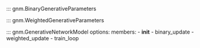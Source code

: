 ::: gnm.BinaryGenerativeParameters

::: gnm.WeightedGenerativeParameters

::: gnm.GenerativeNetworkModel
    options:
        members:
            - __init__
            - binary_update
            - weighted_update
            - train_loop